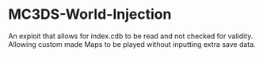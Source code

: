 # MC3DS-World-Injection
An exploit that allows for index.cdb to be read and not checked for validity. Allowing custom made Maps to be played without inputting extra save data.

